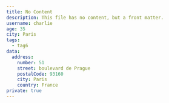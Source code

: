 ```yaml
---
title: No Content
description: This file has no content, but a front matter.
username: charlie
age: 35
city: Paris
tags:
  - tag6
data:
  address:
    number: 51
    street: boulevard de Prague
    postalCode: 93160
    city: Paris
    country: France
private: true
---
```


